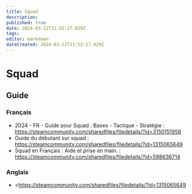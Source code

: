 ```yaml
---
title: Squad
description: 
published: true
date: 2024-03-12T11:52:17.029Z
tags: 
editor: markdown
dateCreated: 2024-03-12T11:52:17.029Z
---
```


# Squad

## Guide

### Français

- 2024 - FR - Guide pour Squad : Bases - Tactique - Stratégie : <https://steamcommunity.com/sharedfiles/filedetails/?id=3150151958>
- Guide du débutant sur squad : <https://steamcommunity.com/sharedfiles/filedetails/?id=1315065649>
- Squad en Français : Aide et prise en main. : <https://steamcommunity.com/sharedfiles/filedetails/?id=598636714>

### Anglais

- <https://steamcommunity.com/sharedfiles/filedetails/?id=1315065649